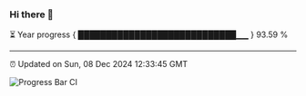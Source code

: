 ### Hi there 👋

⏳ Year progress { ████████████████████████████▁▁ } 93.59 %

---

⏰ Updated on Sun, 08 Dec 2024 12:33:45 GMT

![Progress Bar CI](https://github.com/liununu/liununu/workflows/Progress%20Bar%20CI/badge.svg)
